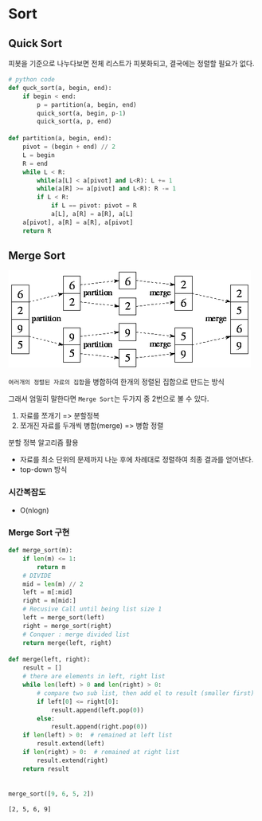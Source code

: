 # Sort

## Quick Sort

피봇을 기준으로 나누다보면 전체 리스트가 피봇화되고, 결국에는 정렬할 필요가 없다.



```python
# python code
def quck_sort(a, begin, end):
    if begin < end:
        p = partition(a, begin, end)
        quick_sort(a, begin, p-1)
        quick_sort(a, p, end)

def partition(a, begin, end):
    pivot = (begin + end) // 2
    L = begin
    R = end
    while L < R:
        while(a[L] < a[pivot] and L<R): L += 1
        while(a[R] >= a[pivot] and L<R): R -= 1
        if L < R:
            if L == pivot: pivot = R
            a[L], a[R] = a[R], a[L]
    a[pivot], a[R] = a[R], a[pivot]
    return R
```



## Merge Sort

![merge_sort](images/merge_sort.png)

`여러개의 정렬된 자료의 집합`을 병합하여 한개의 정렬된 집합으로 만드는 방식

그래서 엄밀히 말한다면 `Merge Sort`는 두가지 중 2번으로 볼 수 있다.

1. 자료를 쪼개기 => 분할정복
2. 쪼개진 자료를 두개씩 병합(merge) => 병합 정렬

분할 정복 알고리즘 활용

- 자료를 최소 단위의 문제까지 나눈 후에 차례대로 정렬하여 최종 결과를 얻어낸다.
- top-down 방식

### 시간복잡도 

- O(nlogn)

### Merge Sort 구현

```python
def merge_sort(m):
    if len(m) <= 1:
        return m
    # DIVIDE
    mid = len(m) // 2
    left = m[:mid]
    right = m[mid:]
    # Recusive Call until being list size 1
    left = merge_sort(left)
    right = merge_sort(right)
    # Conquer : merge divided list
    return merge(left, right)

def merge(left, right):
    result = []
    # there are elements in left, right list
    while len(left) > 0 and len(right) > 0:
        # compare two sub list, then add el to result (smaller first)
        if left[0] <= right[0]:
            result.append(left.pop(0))
        else:
            result.append(right.pop(0))
    if len(left) > 0:  # remained at left list
        result.extend(left)
    if len(right) > 0:  # remained at right list
        result.extend(right)
    return result
        

merge_sort([9, 6, 5, 2])
```

```
[2, 5, 6, 9]
```

